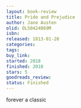 ```yaml
---
layout: book-review
title: Pride and Prejudice
author: Jane Austen
olid: OL50424069M
isbn: 
released: 1813-01-28
categories: 
tags: 
buy_link: 
started: 2018
finished: 2018
stars: 5
goodreads_review: 
status: Finished
---
```

forever a classic